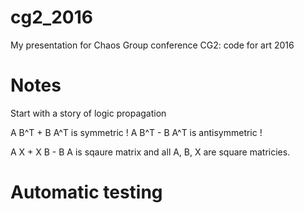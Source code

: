 # cg2_2016
My presentation for Chaos Group conference CG2: code for art 2016

# Notes
Start with a story of logic propagation

A B^T + B A^T is symmetric !
A B^T - B A^T is antisymmetric !

A X + X B - B A is sqaure matrix and all A, B, X are square matricies.

# Automatic testing
